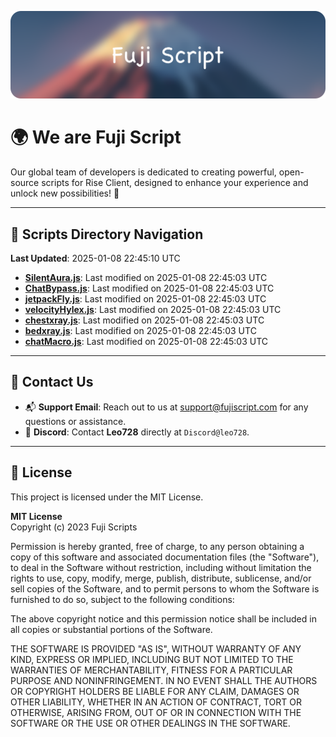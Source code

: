 ![Banner](.github/b.webp)

# 🌍 **We are Fuji Script**

Our global team of developers is dedicated to creating powerful, open-source scripts for Rise Client, designed to enhance your experience and unlock new possibilities! 🌟

---
<!-- SCRIPTS_NAVIGATION_START -->
## 📂 **Scripts Directory Navigation**

**Last Updated**: 2025-01-08 22:45:10 UTC

- **[SilentAura.js](scripts/SilentAura.js)**: Last modified on 2025-01-08 22:45:03 UTC
- **[ChatBypass.js](scripts/ChatBypass.js)**: Last modified on 2025-01-08 22:45:03 UTC
- **[jetpackFly.js](scripts/jetpackFly.js)**: Last modified on 2025-01-08 22:45:03 UTC
- **[velocityHylex.js](scripts/velocityHylex.js)**: Last modified on 2025-01-08 22:45:03 UTC
- **[chestxray.js](scripts/chestxray.js)**: Last modified on 2025-01-08 22:45:03 UTC
- **[bedxray.js](scripts/bedxray.js)**: Last modified on 2025-01-08 22:45:03 UTC
- **[chatMacro.js](scripts/chatMacro.js)**: Last modified on 2025-01-08 22:45:03 UTC

<!-- SCRIPTS_NAVIGATION_END -->

---

## 💬 **Contact Us**  
- 📬 **Support Email**: Reach out to us at [support@fujiscript.com](mailto:support@fujiscript.com) for any questions or assistance.  
- 💬 **Discord**: Contact **Leo728** directly at `Discord@leo728`.

---

## 📜 **License**

This project is licensed under the MIT License.  

**MIT License**  
Copyright (c) 2023 Fuji Scripts  

Permission is hereby granted, free of charge, to any person obtaining a copy of this software and associated documentation files (the "Software"), to deal in the Software without restriction, including without limitation the rights to use, copy, modify, merge, publish, distribute, sublicense, and/or sell copies of the Software, and to permit persons to whom the Software is furnished to do so, subject to the following conditions:  

The above copyright notice and this permission notice shall be included in all copies or substantial portions of the Software.  

THE SOFTWARE IS PROVIDED "AS IS", WITHOUT WARRANTY OF ANY KIND, EXPRESS OR IMPLIED, INCLUDING BUT NOT LIMITED TO THE WARRANTIES OF MERCHANTABILITY, FITNESS FOR A PARTICULAR PURPOSE AND NONINFRINGEMENT. IN NO EVENT SHALL THE AUTHORS OR COPYRIGHT HOLDERS BE LIABLE FOR ANY CLAIM, DAMAGES OR OTHER LIABILITY, WHETHER IN AN ACTION OF CONTRACT, TORT OR OTHERWISE, ARISING FROM, OUT OF OR IN CONNECTION WITH THE SOFTWARE OR THE USE OR OTHER DEALINGS IN THE SOFTWARE.  

